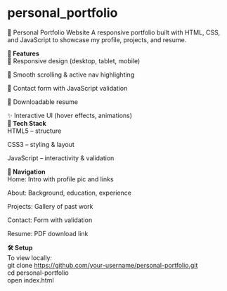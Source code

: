 ﻿# personal_portfolio
💼 Personal Portfolio Website
A responsive portfolio built with HTML, CSS, and JavaScript to showcase my profile, projects, and resume.<br>

**🚀 Features**<br>
📱 Responsive design (desktop, tablet, mobile)<br>

🧭 Smooth scrolling & active nav highlighting<br>

📩 Contact form with JavaScript validation<br>

📄 Downloadable resume<br>

✨ Interactive UI (hover effects, animations)<br>
**🔧 Tech Stack**<br>
HTML5 – structure<br>

CSS3 – styling & layout<br>

JavaScript – interactivity & validation<br>

**🧭 Navigation**<br>
Home: Intro with profile pic and links<br>

About: Background, education, experience<br>

Projects: Gallery of past work<br>

Contact: Form with validation<br>

Resume: PDF download link<br>

**🛠 Setup**<br>
To view locally:<br>
git clone https://github.com/your-username/personal-portfolio.git<br>
cd personal-portfolio<br>
open index.html
